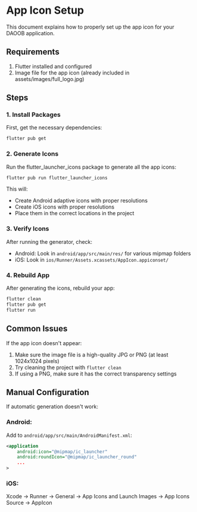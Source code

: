 # App Icon Setup

This document explains how to properly set up the app icon for your DAOOB application.

## Requirements

1. Flutter installed and configured
2. Image file for the app icon (already included in assets/images/full_logo.jpg)

## Steps

### 1. Install Packages

First, get the necessary dependencies:

```bash
flutter pub get
```

### 2. Generate Icons

Run the flutter_launcher_icons package to generate all the app icons:

```bash
flutter pub run flutter_launcher_icons
```

This will:
- Create Android adaptive icons with proper resolutions
- Create iOS icons with proper resolutions
- Place them in the correct locations in the project

### 3. Verify Icons

After running the generator, check:
- Android: Look in `android/app/src/main/res/` for various mipmap folders
- iOS: Look in `ios/Runner/Assets.xcassets/AppIcon.appiconset/`

### 4. Rebuild App

After generating the icons, rebuild your app:

```bash
flutter clean
flutter pub get
flutter run
```

## Common Issues

If the app icon doesn't appear:
1. Make sure the image file is a high-quality JPG or PNG (at least 1024x1024 pixels)
2. Try cleaning the project with `flutter clean`
3. If using a PNG, make sure it has the correct transparency settings

## Manual Configuration

If automatic generation doesn't work:

### Android:
Add to `android/app/src/main/AndroidManifest.xml`:
```xml
<application
    android:icon="@mipmap/ic_launcher"
    android:roundIcon="@mipmap/ic_launcher_round"
    ...
>
```

### iOS:
Xcode -> Runner -> General -> App Icons and Launch Images -> App Icons Source -> AppIcon
